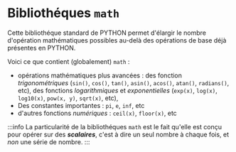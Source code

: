 # Bibliothéques `math`

Cette bibliothéque standard de PYTHON permet d'élargir le nombre d'opération mathématiques possibles au-delà des opérations de base déjà présentes en PYTHON. 

Voici ce que contient (globalement) `math` : 
- opérations mathématiques plus avancées : des fonction *trigonométriques* (`sin()`, `cos()`, `tan()`, `asin()`, `acos()`, `atan()`, `radians()`, etc), des fonctions *logarithmiques* et *exponentielles* (`exp(x)`, `log(x)`, `log10(x)`, `pow(x, y)`, `sqrt(x)`, etc),
- Des constantes importantes : `pi`, `e`, `inf`, etc
- d'autres fonctions *numériques* : `ceil(x)`, `floor(x)`, etc

:::info
La particularité de la bibliothéques `math` est le fait qu'elle est conçu pour opérer sur des ***scalaires***, c'est à dire un seul nombre à chaque fois, et *non* une série de nombre. 
:::